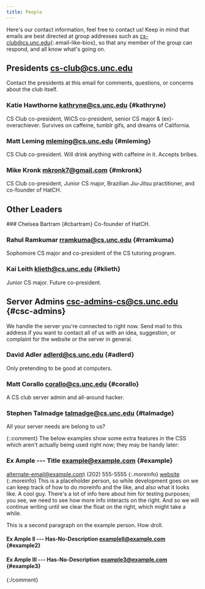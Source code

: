 ```yaml
---
title: People
---
```


Here's our contact information, feel free to contact us!  Keep in mind that
emails are best directed at group addresses such as
<cs-club@cs.unc.edu>{:.email-like-bios}, so that any member of the group can
respond, and all know what's going on.

<section markdown="1" id="bios">

Presidents <cs-club@cs.unc.edu>
-----------
Contact the presidents at this email for comments, questions, or concerns about
the club itself.

<div class="group" markdown="1">

### Katie Hawthorne <kathryne@cs.unc.edu> {#kathryne}
CS Club co-president, WiCS co-president, senior CS major & (ex)-overachiever.
Survives on caffeine, tumblr gifs, and dreams of California.

### Matt Leming <mleming@cs.unc.edu> {#mleming}
CS Club co-president. Will drink anything with caffeine in it. Accepts bribes.

### Mike Kronk <mkronk7@gmail.com> {#mkronk}
CS Club co-president, Junior CS major, Brazilian Jiu-Jitsu practitioner, and
co-founder of HatCH.

</div>

Other Leaders
-------------
<div class="group self-preferred" markdown="1">
### Chelsea Bartram <chelsea.bartram@gmail.com> {#cbartram}
Co-founder of HatCH.

### Rahul Ramkumar <rramkuma@cs.unc.edu> {#rramkuma}
Sophomore CS major and co-president of the CS tutoring program.

### Kai Leith <klieth@cs.unc.edu> {#klieth}
Junior CS major. Future co-president.
</div>

Server Admins <csc-admins-cs@cs.unc.edu> {#csc-admins}
----------
We handle the server you're connected to right now. Send mail to this address
if you want to contact all of us with an idea, suggestion, or complaint for the
website or the server in general.

<div class="group" markdown="1">

### David Adler <adlerd@cs.unc.edu> {#adlerd}
Only pretending to be good at computers.

### Matt Corallo <corallo@cs.unc.edu> {#corallo}
A CS club server admin and all-around hacker.

### Stephen Talmadge <talmadge@cs.unc.edu> {#talmadge}
All your server needs are belong to us?

{::comment}
The below examples show some extra features in the CSS which aren't actually
being used right now; they may be handy later:

### Ex Ample --- Title <example@example.com> {#example}
<alternate-email@example.com>\\
(202) 555-5555
{:.moreinfo}
[website](http://example.com)
{:.moreinfo}
This is a placeholder person, so while development goes on we can keep track of
how to do moreinfo and the like, and also what it looks like. A cool guy.
There's a lot of info here about him for testing purposes; you see, we need to
see how more info interacts on the right. And so we will continue writing until
we clear the float on the right, which might take a while.

This is a second paragraph on the example person. How droll.

#### Ex Ample II --- Has-No-Description <exampleII@example.com> {#example2}

#### Ex Ample III --- Has-No-Description <example3@example.com> {#example3}
{:/comment}

</div>
</section>
